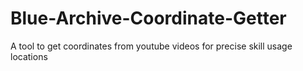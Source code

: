 # Blue-Archive-Coordinate-Getter
A tool to get coordinates from youtube videos for precise skill usage locations
